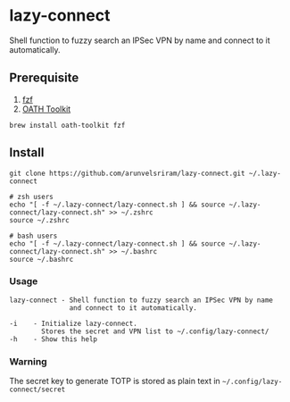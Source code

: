 # lazy-connect

Shell function to fuzzy search an IPSec VPN by name and connect to it automatically.

## Prerequisite

1. [fzf](https://github.com/junegunn/fzf)
2. [OATH Toolkit](https://www.nongnu.org/oath-toolkit/index.html)

```
brew install oath-toolkit fzf
```

## Install

```
git clone https://github.com/arunvelsriram/lazy-connect.git ~/.lazy-connect
```

```
# zsh users
echo "[ -f ~/.lazy-connect/lazy-connect.sh ] && source ~/.lazy-connect/lazy-connect.sh" >> ~/.zshrc
source ~/.zshrc
```

```
# bash users
echo "[ -f ~/.lazy-connect/lazy-connect.sh ] && source ~/.lazy-connect/lazy-connect.sh" >> ~/.bashrc
source ~/.bashrc
```

### Usage

```
lazy-connect - Shell function to fuzzy search an IPSec VPN by name
               and connect to it automatically.

-i    - Initialize lazy-connect.
        Stores the secret and VPN list to ~/.config/lazy-connect/
-h    - Show this help
```

### Warning

The secret key to generate TOTP is stored as plain text in `~/.config/lazy-connect/secret`
